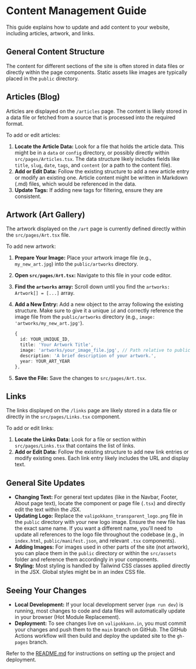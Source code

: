 # Content Management Guide

This guide explains how to update and add content to your website, including articles, artwork, and links.

## General Content Structure

The content for different sections of the site is often stored in data files or directly within the page components. Static assets like images are typically placed in the `public` directory.

## Articles (Blog)

Articles are displayed on the `/articles` page. The content is likely stored in a data file or fetched from a source that is processed into the required format.

To add or edit articles:

1.  **Locate the Article Data:** Look for a file that holds the article data. This might be in a `data` or `config` directory, or possibly directly within `src/pages/Articles.tsx`. The data structure likely includes fields like `title`, `slug`, `date`, `tags`, and `content` (or a path to the content file).
2.  **Add or Edit Data:** Follow the existing structure to add a new article entry or modify an existing one. Article content might be written in Markdown (.md) files, which would be referenced in the data.
3.  **Update Tags:** If adding new tags for filtering, ensure they are consistent.

## Artwork (Art Gallery)

The artwork displayed on the `/art` page is currently defined directly within the `src/pages/Art.tsx` file.

To add new artwork:

1.  **Prepare Your Image:** Place your artwork image file (e.g., `my_new_art.jpg`) into the `public/artworks` directory.
2.  **Open `src/pages/Art.tsx`:** Navigate to this file in your code editor.
3.  **Find the `artworks` array:** Scroll down until you find the `artworks: Artwork[] = [...]` array.
4.  **Add a New Entry:** Add a new object to the array following the existing structure. Make sure to give it a unique `id` and correctly reference the image file from the `public/artworks` directory (e.g., `image: 'artworks/my_new_art.jpg'`).

    ```typescript
    {
      id: YOUR_UNIQUE_ID,
      title: 'Your Artwork Title',
      image: 'artworks/your_image_file.jpg', // Path relative to public/
      description: 'A brief description of your artwork.',
      year: YOUR_ART_YEAR
    },
    ```

5.  **Save the File:** Save the changes to `src/pages/Art.tsx`.

## Links

The links displayed on the `/links` page are likely stored in a data file or directly in the `src/pages/Links.tsx` component.

To add or edit links:

1.  **Locate the Links Data:** Look for a file or section within `src/pages/Links.tsx` that contains the list of links.
2.  **Add or Edit Data:** Follow the existing structure to add new link entries or modify existing ones. Each link entry likely includes the URL and display text.

## General Site Updates

*   **Changing Text:** For general text updates (like in the Navbar, Footer, About page text), locate the component or page file (`.tsx`) and directly edit the text within the JSX.
*   **Updating Logo:** Replace the `valipokkann_transparent_logo.png` file in the `public` directory with your new logo image. Ensure the new file has the exact same name. If you want a different name, you'll need to update all references to the logo file throughout the codebase (e.g., in `index.html`, `public/manifest.json`, and relevant `.tsx` components).
*   **Adding Images:** For images used in other parts of the site (not artwork), you can place them in the `public` directory or within the `src/assets` folder and reference them accordingly in your components.
*   **Styling:** Most styling is handled by Tailwind CSS classes applied directly in the JSX. Global styles might be in an index CSS file.

## Seeing Your Changes

*   **Local Development:** If your local development server (`npm run dev`) is running, most changes to code and data files will automatically update in your browser (Hot Module Replacement).
*   **Deployment:** To see changes live on `valipokkann.in`, you must commit your changes and push them to the `main` branch on GitHub. The GitHub Actions workflow will then build and deploy the updated site to the `gh-pages` branch.

Refer to the [README.md](README.md) for instructions on setting up the project and deployment. 